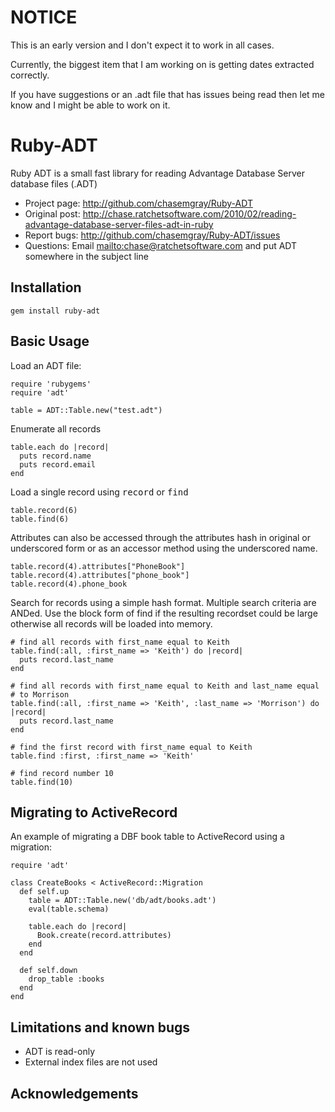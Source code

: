 # NOTICE
This is an early version and I don't expect it to work in all cases.

Currently, the biggest item that I am working on is getting dates extracted correctly.

If you have suggestions or an .adt file that has issues being read then let me know and I might be able to work on it.

# Ruby-ADT

Ruby ADT is a small fast library for reading Advantage Database Server database files (.ADT)

* Project page: <http://github.com/chasemgray/Ruby-ADT>
* Original post: <http://chase.ratchetsoftware.com/2010/02/reading-advantage-database-server-files-adt-in-ruby>
* Report bugs: <http://github.com/chasemgray/Ruby-ADT/issues>
* Questions: Email <mailto:chase@ratchetsoftware.com> and put ADT somewhere in the subject line

## Installation
  
    gem install ruby-adt
  
## Basic Usage

Load an ADT file:

    require 'rubygems'
    require 'adt'

    table = ADT::Table.new("test.adt")

Enumerate all records

    table.each do |record|
      puts record.name
      puts record.email
    end
    
Load a single record using <tt>record</tt> or <tt>find</tt>

    table.record(6)
    table.find(6)

Attributes can also be accessed through the attributes hash in original or
underscored form or as an accessor method using the underscored name.

    table.record(4).attributes["PhoneBook"]
    table.record(4).attributes["phone_book"]
    table.record(4).phone_book
  
Search for records using a simple hash format.  Multiple search criteria are
ANDed. Use the block form of find if the resulting recordset could be large
otherwise all records will be loaded into memory.
    
    # find all records with first_name equal to Keith
    table.find(:all, :first_name => 'Keith') do |record|
      puts record.last_name
    end
    
    # find all records with first_name equal to Keith and last_name equal
    # to Morrison
    table.find(:all, :first_name => 'Keith', :last_name => 'Morrison') do |record|
      puts record.last_name
    end
    
    # find the first record with first_name equal to Keith
    table.find :first, :first_name => 'Keith'
    
    # find record number 10
    table.find(10)
  
## Migrating to ActiveRecord

An example of migrating a DBF book table to ActiveRecord using a migration:

    require 'adt'

    class CreateBooks < ActiveRecord::Migration
      def self.up
        table = ADT::Table.new('db/adt/books.adt')
        eval(table.schema)

        table.each do |record|
          Book.create(record.attributes)
        end
      end

      def self.down
        drop_table :books
      end
    end
  
## Limitations and known bugs
  
* ADT is read-only
* External index files are not used

## Acknowledgements 
